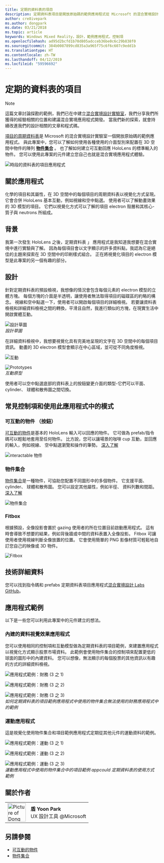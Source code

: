 ```yaml
---
title: 定期的資料表的項目
description: 定期資料表項目是開放原始碼的範例應用程式從 Microsoft 的混合實境設計實驗室中，您可以了解如何使用各種使用的物件集合的介面型別來配置在 3D 空間中物件的陣列。
author: cre8ivepark
ms.author: dongpark
ms.date: 03/21/2018
ms.topic: article
keywords: Windows Mixed Reality，設計，範例應用程式，控制項
ms.openlocfilehash: ad95d2bcfd1b70d805adcceb36be0c6c29b838f0
ms.sourcegitcommit: 384b0087899cd835a3a965f75c6f6c607c9edd1b
ms.translationtype: HT
ms.contentlocale: zh-TW
ms.lasthandoff: 04/12/2019
ms.locfileid: "59596692"
---
```

# <a name="periodic-table-of-the-elements"></a>定期的資料表的項目

>[!NOTE]
>這篇文章討論探勘的範例，我們已在中建立[混合實境設計實驗室](https://github.com/Microsoft/MRDesignLabs_Unity)，我們分享我們所獲得的經驗相關的位置和建議混合實境應用程式開發。 當我們新的探索，就會持續改進我們的設計相關的文章和程式碼。

[項目的周期資料表](https://github.com/Microsoft/MRDesignLabs_Unity_PeriodicTable)是 Microsoft 的混合實境設計實驗室一個開放原始碼的範例應用程式。 與此專案中，您可以了解如何使用各種使用的介面型別來配置在 3D 空間中物件的陣列 **[物件集合](object-collection.md)** 。 也了解如何建立可互動回應 HoloLens 的標準輸入的物件。 您可以使用此專案的元件建立您自己也就是混合實境應用程式體驗。

![時段的資料表的項目應用程式](images/640px-periodictable-hero.jpg)

## <a name="about-the-app"></a>關於應用程式

化學的項目和其屬性，在 3D 空間中的每個項目的周期資料表以視覺化方式呈現。 它會合併 HoloLens 基本互動，例如視線和空中點選。 使用者可以了解動畫效果的 3D 模型的項目。 它們以視覺化方式可以了解的項目 electron 殼層和其核心-質子與 neutrons 所組成。

## <a name="background"></a>背景

我第一次發生 HoloLens 之後，定期資料表 」 應用程式是我知道我想要在混合實境中進行實驗與了解。 因為每個項目會以文字顯示的許多資料點，我認為它是絕佳的主題來探索在 3D 空間中的印刷樣式組合。 正在將視覺化項目的 electron 模型是此專案的另一個有趣的部分。

## <a name="design"></a>設計

針對定期資料表的預設檢視，我想像的情況會包含每個元素的 electron 模型的立體方塊。 每個方塊的介面是半透明，讓使用者無法取得項目的磁碟區的約略的構念。 視線和空中點選一下，使用者可以開啟每個項目的詳細檢視。 若要讓資料表檢視和詳細資料檢視之間的轉換，平滑且自然，我進行類似的方塊，在現實生活中開啟實體互動。

![設計草圖](images/640px-sketch20170406.jpg)<br>
*設計草圖*

在詳細資料檢視中，我想要視覺化具有完美地呈現的文字在 3D 空間中的每個項目資訊。 動畫的 3D electron 模型會顯示在中心區域，並可從不同角度檢視。

![互動](images/640px-periodictable-interaction.jpg)

![Prototypes](images/640px-periodictable-prototypes.jpg)<br>
*互動原型*

使用者可以空中點選底部的資料表上的按鈕變更介面的類型-它們可以平面、 cylinder、 球體和散佈圖之間切換。

## <a name="common-controls-and-patterns-used-in-this-app"></a>常見控制項和使用此應用程式中的模式

### <a name="interactable-object-button"></a>可互動的物件 （按鈕）

[可互動的物件](interactable-object.md)是基本的 HoloLens 輸入可以回應的物件。 它可做為 prefab/指令碼可以輕鬆地套用至任何物件。 比方說，您可以讓場景的咖啡 cup 互動，並回應的輸入，例如視線、 空中點選瀏覽和操作的筆勢。 [深入了解](interactable-object.md)

![nteractable 物件](images/640px-periodictable-interactableobject.jpg)

### <a name="object-collection"></a>物件集合

[物件集合](object-collection.md)是一種物件，可協助您配置不同圖形中的多個物件。 它支援平面、 cylinder、 球體和散佈圖。 您可以設定其他屬性，例如半徑、 資料列數和間距。 [深入了解](object-collection.md)

![物件集合](images/640px-periodictable-collections.jpg)

### <a name="fitbox"></a>Fitbox

根據預設，全像投影會置於 gazing 使用者的所在位置目前啟動應用程式。 這有時會導致不想要的結果，例如背後牆或中間的資料表置入全像投影。 Fitbox 可讓使用者使用視線判斷全像放置的位置。 它會使用簡單的 PNG 影像材質可輕鬆地自訂您自己的映像或 3D 物件。

![Fitbox](images/450px-periodictable-fitbox.jpg)

## <a name="technical-details"></a>技術詳細資料

您可以找到指令碼和 prefabs 定期資料表項目應用程式[混合實境設計 Labs GitHub](https://github.com/Microsoft/MRDesignLabs_Unity_PeriodicTable)。

## <a name="application-examples"></a>應用程式範例

以下是一些您可以利用此專案中的元件建立的想法。

### <a name="stock-data-visualization-app"></a>內建的資料視覺效果應用程式

您可以使用相同的控制項和互動模型做為定期資料表的項目範例，來建置應用程式以視覺化方式顯示股票市場資料。 此範例會使用物件集合的控制項來配置更低的球面的圖形中的內建資料。 您可以想像，無法顯示的每個股票的其他資訊以有趣的方式的詳細資料檢視。

![應用程式範例：財務 (3 之 1)](images/640px-periodictable-applicationexamples-finance1.jpg)

![應用程式範例：財務 (3 之 2)](images/640px-periodictable-applicationexamples-finance2.jpg)

![應用程式範例：財務 (3 之 3)](images/640px-periodictable-applicationexamples-finance3.jpg)<br>
*如何定期資料表的項目範例應用程式中使用的物件集合無法使用的財務應用程式中的範例*

### <a name="sports-app"></a>運動應用程式

這是視覺化使用物件集合和項目範例應用程式定期從其他元件的運動資料的範例。

![應用程式範例：運動 (3 之 1)](images/640px-periodictable-applicationexamples-sports0.jpg)

![應用程式範例：運動 (3 之 2)](images/640px-periodictable-applicationexamples-sports1.jpg)

![應用程式範例：運動 (3 之 3)](images/640px-periodictable-applicationexamples-sports3.jpg)<br>
*運動應用程式中使用的物件集合中的項目範例 appcould 定期資料表的使用方式範例*

## <a name="about-the-author"></a>關於作者

<table style="border-collapse:collapse" padding-left="0px">
<tr>
<td style="border-style: none" width="60px"><img alt="Picture of Dong Yoon Park" width="60" height="60" src="images/dongyoonpark.jpg"></td>
<td style="border-style: none"><b>盾 Yoon Park</b><br>UX 設計工具 @Microsoft</td>
</tr>
</table>

## <a name="see-also"></a>另請參閱

* [可互動的物件](interactable-object.md)
* [物件集合](object-collection.md)
